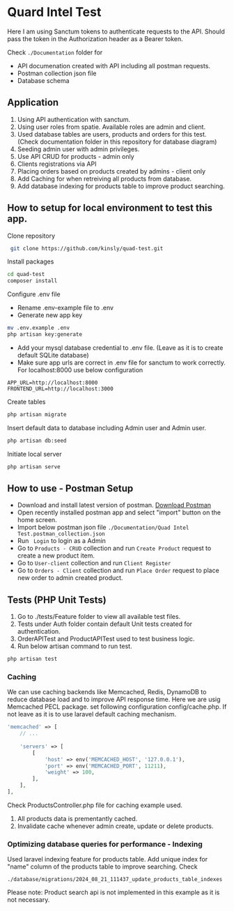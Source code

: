 # Quard Intel Test
Here I am using Sanctum tokens to authenticate requests to the API. Should pass the token in the Authorization header as a Bearer token.

Check ```./Documentation``` folder for 
* API documenation created with API including all postman requests.
* Postman collection json file
* Database schema

## Application
1. Using API authentication with sanctum.
2. Using user roles from spatie. Available roles are admin and client.
3. Used database tables are users, products and orders for this test. (Check documentation folder in this repository for database diagram)
4. Seeding admin user with admin privileges.
5. Use API CRUD for products - admin only
6. Clients registrations via API
7. Placing orders based on products created by admins - client only
8. Add Caching for when retreiving all products from database.
9. Add database indexing for products table to improve product searching.

## How to setup for local environment to test this app.
Clone repository
```bash
 git clone https://github.com/kinsly/quad-test.git
```
Install packages
```bash
cd quad-test
composer install
```
Configure .env file
* Rename .env-example file to .env
* Generate new app key
```bash
mv .env.example .env
php artisan key:generate
```
* Add your mysql database credential to .env file. (Leave as it is to create default SQLite database)
* Make sure app urls are correct in .env file for sanctum to work correctly. For localhost:8000 use below configuration
```
APP_URL=http://localhost:8000
FRONTEND_URL=http://localhost:3000
```
Create tables
```bash
php artisan migrate
```
Insert default data to database including Admin user and Admin user.

```bash
php artisan db:seed
```
Initiate local server
```bash
php artisan serve
```
## How to use - Postman Setup
* Download and install latest version of postman.
[Download Postman](https://www.postman.com/downloads/)
* Open recently installed postman app and select "import" button on the home screen.
* Import below postman json file
```./Documentation/Quad Intel Test.postman_collection.json```
* Run ``` Login``` to login as a Admin
* Go to ```Products - CRUD``` collection and run ```Create Product``` request to create a new product item.
* Go to ```User-client``` collection and run ```Client Register``` 
* Go to ```Orders - Client``` collection and run ```Place Order``` request to place new order to admin created product.

## Tests (PHP Unit Tests)
1. Go to ./tests/Feature folder to view all available test files.
2. Tests under Auth folder contain default Unit tests created for authentication.
3. OrderAPITest and ProductAPITest used to test business logic.
4. Run below artisan command to run test.
```bash
php artisan test
```

### Caching
We can use caching backends like Memcached, Redis, DynamoDB to reduce database load and to improve API response time. Here we are usig  Memcached PECL package. set following configuration config/cache.php. If not leave as it is to use laravel default caching mechanism. 

```php
'memcached' => [
    // ...
 
    'servers' => [
        [
            'host' => env('MEMCACHED_HOST', '127.0.0.1'),
            'port' => env('MEMCACHED_PORT', 11211),
            'weight' => 100,
        ],
    ],
],
```

Check ProductsController.php file for caching example used. 
1. All products data is prementantly cached.
2. Invalidate cache whenever admin create, update or delete products.

### Optimizing database queries for performance - Indexing

Used laravel indexing feature for products table. Add unique index for "name" column of the products table to improve searching. Check

```./database/migrations/2024_08_21_111437_update_products_table_indexes```

Please note: Product search api is not implemented in this example as it is not necessary. 